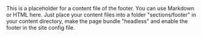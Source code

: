 ---
---
<div>
This is a placeholder for a content file of the footer. You can use Markdown or HTML here. Just place your content files into a folder "sections/footer" in your content directory, make the page bundle "headless" and enable the footer in the site config file.
</div>

